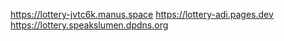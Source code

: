 https://lottery-jvtc6k.manus.space
https://lottery-adi.pages.dev
https://lottery.speakslumen.dpdns.org
